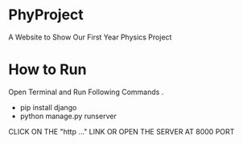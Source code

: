# PhyProject
A Website to Show Our First Year Physics Project

# How to Run
Open Terminal and Run Following Commands .

- pip install django 
- python manage.py runserver

CLICK ON THE "http ..." LINK OR
OPEN THE SERVER AT 8000 PORT
